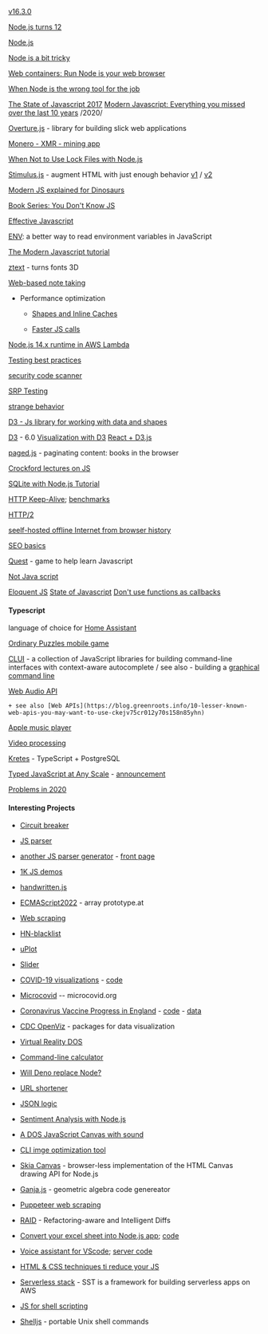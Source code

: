 [v16.3.0](https://nodejs.org/en/blog/release/v16.3.0/)

[Node.js turns 12](https://twitter.com/nodejs/status/1397914989931864080)

[Node.js](https://nodejs.org/en/)

[Node is a bit tricky](https://blog.scottnonnenberg.com/node-js-is-not-magical/#a-bit-tricky)

[Web containers: Run Node is your web browser](https://blog.stackblitz.com/posts/introducing-webcontainers/)


[When Node is the wrong tool for the job](https://medium.com/@jongleberry/when-node-js-is-the-wrong-tool-for-the-job-6d3325fac85c)

[The State of Javascript 2017](http://stateofjs.com/2017/introduction/)
[Modern Javascript: Everything you missed over the last 10 years](https://turriate.com/articles/modern-javascript-everything-you-missed-over-10-years) /2020/

[Overture.js](http://overturejs.com/) - library for building slick web applications

[Monero - XMR - mining app](https://github.com/bradoyler/xmr-miner)

[When Not to Use Lock Files with Node.js](https://www.twilio.com/blog/lockfiles-nodejs)

[Stimulus.js](https://discourse.stimulusjs.org/t/announcing-stimulus-2-0/1482) - augment HTML with just enough behavior
[v1](https://github.com/stimulusjs/stimulus/) / [v2](https://github.com/stimulusjs/stimulus/releases/tag/v2.0.0)

[Modern JS explained for Dinosaurs](https://medium.com/the-node-js-collection/modern-javascript-explained-for-dinosaurs-f695e9747b70)

[Book Series: You Don't Know JS](https://github.com/getify/You-Dont-Know-JS/blob/master/README.md)

[Effective Javascript](http://effectivejs.com/)

[ENV](https://humanwhocodes.com/blog/2021/02/introducing-env-javascript-environment-variables/): a better way to read environment variables in JavaScript

[The Modern Javascript tutorial](https://javascript.info/)

[ztext](https://bennettfeely.com/ztext/) - turns fonts 3D

[Web-based note taking](https://github.com/taniarascia/takenote)


+ Performance optimization
   * [Shapes and Inline Caches](https://mathiasbynens.be/notes/shapes-ics)
   
   * [Faster JS calls](https://v8.dev/blog/adaptor-frame)
   
 [Node.js 14.x runtime in AWS Lambda](https://aws.amazon.com/blogs/compute/node-js-14-x-runtime-now-available-in-aws-lambda/)

[Testing best practices](https://github.com/goldbergyoni/javascript-testing-best-practices)

[security code scanner](https://github.com/ajinabraham/nodejsscan)

[SRP Testing](https://cri.dev/posts/2020-05-20-Testing-in-Nodejs-by-example-using-the-SOLID-principles/)

[strange behavior](https://livecodestream.dev/post/2020-06-03-stranger-things-javascript-edition/)

[D3 - Js library for working with data and shapes](http://d3indepth.com/)

[D3](https://github.com/d3/d3/blob/master/CHANGES.md) - 6.0
[Visualization with D3](https://datacrayon.com/shop/product/visualisation-with-d3/)
[React + D3.js](https://wattenberger.com/blog/react-and-d3) 

[paged.js](https://www.pagedmedia.org/paged-js/) - paginating content: books in the browser 

[Crockford lectures on JS](https://www.youtube.com/watch?v=JxAXlJEmNMg)

[SQLite with Node.js Tutorial](http://stackabuse.com/a-sqlite-tutorial-with-node-js/)

[HTTP Keep-Alive](https://lob.com/blog/use-http-keep-alive); [benchmarks](https://github.com/mgartner/node-keep-alive-benchmark)

[HTTP/2](https://nodejs.org/api/http2.html#http2_http_2)

[seelf-hosted offline Internet from browser history](https://github.com/c9fe/22120)

[SEO basics](https://developers.google.com/search/docs/guides/javascript-seo-basics)

[Quest](https://www.twilio.com/quest)  - game to help learn Javascript

[Not Java script](https://observablehq.com/@observablehq/observables-not-javascript)

[Eloquent JS](https://eloquentjavascript.net/)
[State of Javascript](https://2020.stateofjs.com/en-US/)
[Don't use functions as callbacks](https://jakearchibald.com/2021/function-callback-risks/)

#### Typescript

 language of choice for [Home Assistant](https://developers.home-assistant.io/blog/2019/05/22/internet-of-things-and-the-modern-web.html) 

[Ordinary Puzzles mobile game](https://github.com/mmazzarolo/ordinary-puzzles-app)

[CLUI](https://github.com/replit/clui) -  a collection of JavaScript libraries for building command-line interfaces with context-aware autocomplete / see also - building a [graphical command line](https://blog.repl.it/clui)

[Web Audio API](https://github.com/sebpiq/WebPd)

    + see also [Web APIs](https://blog.greenroots.info/10-lesser-known-web-apis-you-may-want-to-use-ckejv75cr012y70s158n85yhn)
    
[Apple music player](https://developer.apple.com/documentation/musickitjs)

[Video processing](https://github.com/yuanqing/vdx)

[Kretes](https://kretes.dev/) - TypeScript + PostgreSQL

[Typed JavaScript at Any Scale](typescriptlang.org) - [announcement](https://devblogs.microsoft.com/typescript/announcing-the-new-typescript-website/)

[Problems in 2020](https://www.executeprogram.com/blog/problems-with-typescript-in-2020)


#### Interesting Projects

+ [Circuit breaker](https://blog.bearer.sh/build-a-circuit-breaker-in-node-js/)
+ [JS parser](https://github.com/KFlash/seafox)
+ [another JS parser generator](https://github.com/gosukiwi/Pasukon) - [front page](https://pasukon.rocks/)
+ [1K JS demos](https://js1024.fun/results/2020)
+ [handwritten.js](https://github.com/alias-rahil/handwritten.js#README.md)
+ [ECMAScript2022](https://tc39.es/proposal-relative-indexing-method/) - array prototype.at
+ [Web scraping](https://qoob.cc/web-scraping/)
+ [HN-blacklist](https://github.com/booleandilemma/hn-blacklist)
+ [uPlot](https://github.com/leeoniya/uPlot)
+ [Slider](https://adit.co.uk/sliderulev2.html)
+ [COVID-19 visualizations](https://vida.io/dashboards/ck9thqbxl00000umrd0u2pmdj) - [code](https://github.com/vidalab/vida)
+ [Microcovid](https://github.com/microcovid/microcovid) -- microcovid.org
+ [Coronavirus Vaccine Progress in England](https://covid-vaccine.louisirwin.co.uk/) - [code](https://github.com/lirwin3007/covid-vax) - [data](https://coronavirus.data.gov.uk/details/developers-guide)
+ [CDC OpenViz](https://github.com/CDCgov/cdc-open-viz) - packages for data visualization
+ [Virtual Reality DOS](https://github.com/sonictruth/vr-dos)
+ [Command-line calculator](https://github.com/PaddiM8/kalk/tree/master/kalk_mobile)
+ [Will Deno replace Node?](https://www.geekyhacker.com/2020/05/19/is-node-js-dying/)
+ [URL shortener](https://github.com/nelsontky/gh-pages-url-shortener)
+ [JSON logic](https://jsonlogic.com/)
+ [Sentiment Analysis with Node.js](https://medium.com/analytics-vidhya/sentiment-analysis-of-restaurant-reviews-542727dc24e2)
+ [A DOS JavaScript Canvas with sound](https://github.com/SuperIlu/DOjS)
+ [CLI imge optimization tool](https://github.com/funbox/optimizt)
+ [Skia Canvas](https://github.com/samizdatco/skia-canvas)  - browser-less implementation of the HTML Canvas drawing API for Node.js
+ [Ganja.js](https://github.com/enkimute/ganja.js) - geometric algebra code genereator
+ [Puppeteer web scraping](https://www.openfaas.com/blog/puppeteer-scraping/)
+ [RAID](https://github.com/rodrigo-brito/refactoring-aware-diff) - Refactoring-aware and Intelligent Diffs
+ [Convert your excel sheet into Node.js app](https://recast.amplication.com/); [code](https://github.com/amplication/amplication)
+ [Voice assistant for VScode](https://github.com/b4rtaz/voice-assistant); [server code](https://github.com/b4rtaz/voice-assistant-net-server/blob/master/VoiceAssistant.Server/SpeechToText/SpeechToTextService.cs#L17)
+ [HTML & CSS techniques ti reduce your JS](https://calendar.perfplanet.com/2020/html-and-css-techniques-to-reduce-your-javascript/)

+ [Serverless stack](https://github.com/serverless-stack/serverless-stack) - SST is a framework for building serverless apps on AWS
+ [JS for shell scripting](https://github.com/google/zx)
+ [Shelljs](https://github.com/shelljs/shelljs) - portable Unix shell commands
